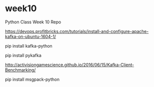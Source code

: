 # week10
Python Class Week 10 Repo

https://devops.profitbricks.com/tutorials/install-and-configure-apache-kafka-on-ubuntu-1604-1/

pip install kafka-python

pip install pykafka


http://activisiongamescience.github.io/2016/06/15/Kafka-Client-Benchmarking/


pip install msgpack-python
